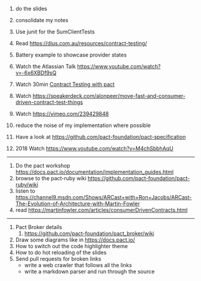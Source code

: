 1. do the slides
1. consolidate my notes
1. Use junit for the SumClientTests

1. Read https://dius.com.au/resources/contract-testing/
1. Battery example to showcase provider states
1. Watch the Atlassian Talk  https://www.youtube.com/watch?v=-6x6XBDf9sQ
1. Watch 30min [Contract Testing with pact](https://www.youtube.com/watch?v=A5D6wcPK8Ig)
1. Watch https://speakerdeck.com/alonpeer/move-fast-and-consumer-driven-contract-test-things
1. Watch https://vimeo.com/239429848
1. reduce the noise of my implementation where possible
1. Have a look at https://github.com/pact-foundation/pact-specification
1. 2018 Watch https://www.youtube.com/watch?v=M4chSbbhAqU

---

1. Do the pact workshop https://docs.pact.io/documentation/implementation_guides.html
1. browse to the pact-ruby wiki https://github.com/pact-foundation/pact-ruby/wiki
1. listen to https://channel9.msdn.com/Shows/ARCast+with+Ron+Jacobs/ARCast-The-Evolution-of-Architecture-with-Martin-Fowler
1. read https://martinfowler.com/articles/consumerDrivenContracts.html

---

1. Pact Broker details
   1. https://github.com/pact-foundation/pact_broker/wiki
1. Draw some diagrams like in https://docs.pact.io/
1. How to switch out the code highlighter theme
1. How to do hot reloading of the slides
1. Send pull requests for broken links
   - write a web crawler that follows all the links
   - write a markdown parser and run through the source